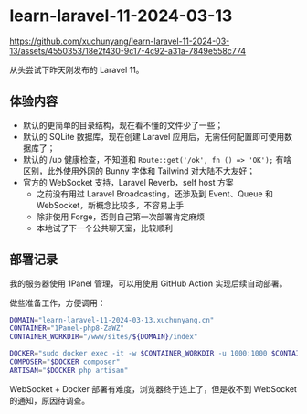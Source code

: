 # learn-laravel-11-2024-03-13

https://github.com/xuchunyang/learn-laravel-11-2024-03-13/assets/4550353/18e2f430-9c17-4c92-a31a-7849e558c774

从头尝试下昨天刚发布的 Laravel 11。

## 体验内容

- 默认的更简单的目录结构，现在看不懂的文件少了一些；
- 默认的 SQLite 数据库，现在创建 Laravel 应用后，无需任何配置即可使用数据库了；
- 默认的 /up 健康检查，不知道和 `Route::get('/ok', fn () => 'OK');` 有啥区别，此外使用外网的 Bunny 字体和 Tailwind 对大陆不大友好；
- 官方的 WebSocket 支持，Laravel Reverb，self host 方案
  - 之前没有用过 Laravel Broadcasting，还涉及到 Event、Queue 和 WebSocket，新概念比较多，不容易上手
  - 除非使用 Forge，否则自己第一次部署肯定麻烦
  - 本地试了下一个公共聊天室，比较顺利
    
## 部署记录

我的服务器使用 1Panel 管理，可以用使用 GitHub Action 实现后续自动部署。

做些准备工作，方便调用：

```bash
DOMAIN="learn-laravel-11-2024-03-13.xuchunyang.cn"
CONTAINER="1Panel-php8-ZaWZ"
CONTAINER_WORKDIR="/www/sites/${DOMAIN}/index"

DOCKER="sudo docker exec -it -w $CONTAINER_WORKDIR -u 1000:1000 $CONTAINER"
COMPOSER="$DOCKER composer"
ARTISAN="$DOCKER php artisan"
```

WebSocket + Docker 部署有难度，浏览器终于连上了，但是收不到 WebSocket 的通知，原因待调查。
